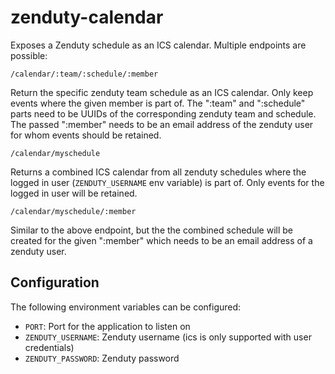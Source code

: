 # zenduty-calendar

Exposes a Zenduty schedule as an ICS calendar. Multiple endpoints are possible:

```
/calendar/:team/:schedule/:member
```

Return the specific zenduty team schedule as an ICS calendar. Only keep events
where the given member is part of. The ":team" and ":schedule" parts need to be
UUIDs of the corresponding zenduty team and schedule. The passed ":member" needs
to be an email address of the zenduty user for whom events should be retained.

```
/calendar/myschedule
```

Returns a combined ICS calendar from all zenduty schedules where the logged in
user (`ZENDUTY_USERNAME` env variable) is part of. Only events for the logged in
user will be retained.

```
/calendar/myschedule/:member
```

Similar to the above endpoint, but the the combined schedule will be created for
the given ":member" which needs to be an email address of a zenduty user.

## Configuration

The following environment variables can be configured:

* `PORT`: Port for the application to listen on
* `ZENDUTY_USERNAME`: Zenduty username (ics is only supported with user credentials)
* `ZENDUTY_PASSWORD`: Zenduty password

